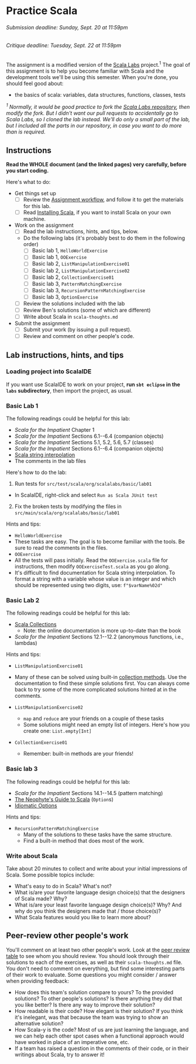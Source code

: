 # Practice Scala
###### _Submission deadline: Sunday, Sept. 20 at 11:59pm_
###### _Critique deadline: Tuesday, Sept. 22 at 11:59pm_

The assignment is a modified version of the
[Scala Labs](http://scala-labs.github.io/) project.<sup>1</sup> The goal of this
assignment is to help you become familiar with Scala and the development tools
we'll be using this semester. When you're done, you should feel good about:

- the basics of scala: variables, data structures, functions, classes, tests

*<sup>1</sup> Normally, it would be good practice to fork the 
[Scala Labs repository](https://github.com/scala-labs/scala-labs/), then modify
the fork. But I didn't want our pull requests to accidentally go to Scala Labs,
so I cloned the lab instead. We'll do only a small part of the lab, but I
included all the parts in our repository, in case you want to do more than is
required.*

## Instructions
**Read the WHOLE document (and the linked pages) very carefully, before you
start coding.**

Here's what to do:

- Get things set up
  - [ ] Review the [Assignment workflow](https://github.com/hmc-cs111-fall2015/hmc-cs111-fall2015.github.io/wiki/Assignment-HOWTO#connect-local), and follow it to get the materials for this lab.
  - [ ] Read [Installing Scala](https://github.com/hmc-cs111-fall2015/hmc-cs111-fall2015.github.io/wiki/Installing-Scala), if you want to install Scala on your own machine.

- Work on the assignment
  - [ ] Read the lab instructions, hints, and tips, below.
  - Do the following labs (it's probably best to do them in the following order)
     - [ ] Basic lab 1, `HelloWorldExercise`
     - [ ] Basic lab 1, `OOExercise`
     - [ ] Basic lab 2, `ListManipulationExercise01`
     - [ ] Basic lab 2, `ListManipulationExercise02`
     - [ ] Basic lab 2, `CollectionExercise01`
     - [ ] Basic lab 3, `PatternMatchingExercise`
     - [ ] Basic lab 3, `RecursionPatternMatchingExercise`
     - [ ] Basic lab 3, `OptionExercise`
  - [ ] Review the solutions included with the lab
  - [ ] Review Ben's solutions (some of which are different)
  - [ ] Write about Scala in `scala-thoughts.md`

- Submit the assignment 
  - [ ] Submit your work (by issuing a pull request).
  - [ ] Review and comment on other people's code. 

## Lab instructions, hints, and tips

### Loading project into ScalaIDE
If you want use ScalaIDE to work on your project, **run `sbt eclipse` in the `labs` subdirectory**, then import the project, as usual.

### Basic Lab 1

The following readings could be helpful for this lab:

-   *Scala for the Impatient* Chapter 1
-   *Scala for the Impatient* Sections 6.1--6.4 (companion objects)
-   *Scala for the Impatient* Sections 5.1, 5.2, 5.6, 5.7 (classes)
-   *Scala for the Impatient* Sections 6.1--6.4 (companion objects)
-   [Scala string interpolation](http://docs.scala-lang.org/overviews/core/string-interpolation.html)
-   The comments in the lab files

Here's how to do the lab:

1.  Run tests for `src/test/scala/org/scalalabs/basic/lab01`
  -   In ScalaIDE, right-click and select `Run as Scala JUnit test`

2.  Fix the broken tests by modifying the files in `src/main/scala/org/scalalabs/basic/lab01`

Hints and tips:

-   `HelloWorldExercise`
  -   These tasks are easy. The goal is to become familiar with the tools. Be sure to read the comments in the files.
-   `OOExercise`
  -   All the tests will pass initially. Read the `OOExercise.scala` file for instructions, then modify `OOExerciseTest.scala` as you go along.
  - It's difficult to find documentation for Scala string interpolation. To format a string with a variable whose value is an integer and which should be represented using two digits, use: `f"$varName%02d"`

### Basic Lab 2

The following readings could be helpful for this lab:

-   [Scala Collections](http://docs.scala-lang.org/overviews/collections/introduction.html)
    -   Note: the online documentation is more up-to-date than the book
-   *Scala for the Impatient* Sections 12.1--12.2 (anonymous functions, i.e., lambdas)

Hints and tips:

-  `ListManipulationExercise01`
  -   Many of these can be solved using built-in [collection methods](http://docs.scala-lang.org/overviews/collections/introduction.html). Use the documentation to find these simple solutions first. You can always come back to try some of the more complicated solutions hinted at in the comments.

- `ListManipulationExercise02`
  -   `map` and `reduce` are your friends on a couple of these tasks
  -   Some solutions might need an empty list of integers. Here's how you create one: `List.empty[Int]`

- `CollectionExercise01`
  -   Remember: built-in methods are your friends!

### Basic lab 3

The following readings could be helpful for this lab:

-   *Scala for the Impatient* Sections 14.1--14.5 (pattern matching)
-   [The Neophyte's Guide to Scala](http://danielwestheide.com/blog/2012/12/19/the-neophytes-guide-to-scala-part-5-the-option-type.html) (`Option`s)
-   [Idiomatic Options](http://blog.originate.com/blog/2014/06/15/idiomatic-scala-your-options-do-not-match/)

Hints and tips:

- `RecursionPatternMatchingExercise`
  - Many of the solutions to these tasks have the same structure.
  - Find a built-in method that does most of the work.

### Write about Scala
Take about 20 minutes to collect and write about your initial impressions of
Scala. Some possible topics include: 

  - What's easy to do in Scala? What's not?
  - What is/are your favorite language design choice(s) that the designers of Scala 
  made? Why?
  - What is/are your least favorite language design choice(s)? Why? And why do
  you think the designers made that / those choice(s)?
  - What Scala features would you like to learn more about?

## Peer-review other people's work
You'll comment on at least two other people's work. Look at the 
[peer review table](https://github.com/hmc-cs111-fall2015/practice-scala/wiki/Peer-review) 
to see whom you should review. You should look through their
solutions to each of the exercises, as well as their `scala-thoughts.md` file.
You don't need to comment on everything, but find some interesting parts of
their work to evaluate. Some questions you might consider / answer when 
providing feedback:

  - How does this team's solution compare to yours? To the provided solutions?
  To other people's solutions? Is there anything they did that you like better?
  Is there any way to improve their solution?
  - How readable is their code? How elegant is their solution? If you think it's
  inelegant, was that because the team was trying to show an alternative
  solution?
  - How Scala-y is the code? Most of us are just learning the language, and we
  can help each other spot cases when a functional approach would have worked in
  place of an imperative one, etc.
  - If a team has raised a question in the comments of their code, or in their
  writings about Scala, try to answer it!
